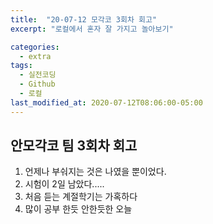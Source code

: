 ```yaml
---
title:  "20-07-12 모각코 3회차 회고"
excerpt: "로컬에서 혼자 잘 가지고 놀아보기"

categories:
  - extra
tags:
  - 실전코딩
  - Github
  - 로컬
last_modified_at: 2020-07-12T08:06:00-05:00
---
```


## 안모각코 팀 3회차 회고

1. 언제나 부숴지는 것은 나였을 뿐이었다.
2. 시험이 2일 남았다.....
3. 처음 듣는 계절학기는 가혹하다
4. 많이 공부 한듯 안한듯한 오늘